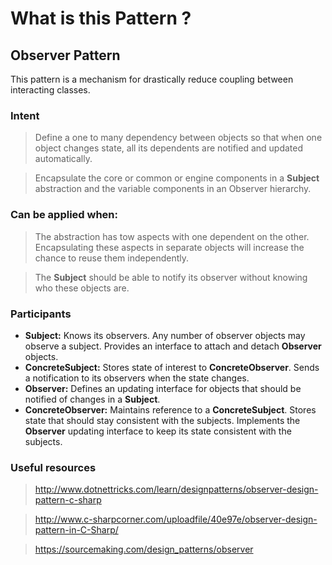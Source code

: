 ﻿# What is this Pattern ?

## Observer Pattern

This pattern is a mechanism for drastically reduce coupling between interacting classes.

### Intent

> Define a one to many dependency between objects so that when one object changes state, all its dependents are notified and updated automatically.

> Encapsulate the core or common or engine components in a __Subject__ abstraction and the variable components in an Observer hierarchy.

### Can be applied when:

> The abstraction has tow aspects with one dependent on the other. Encapsulating these aspects in separate objects will increase the chance to reuse them independently.

> The __Subject__ should be able to notify its observer without knowing who these objects are.

### Participants

 * __Subject:__ Knows its observers. Any number of observer objects may observe a subject. Provides an interface to attach and detach __Observer__ objects.
 * __ConcreteSubject:__ Stores state of interest to __ConcreteObserver__. Sends a notification to its observers when the state changes.
 * __Observer:__ Defines an updating interface for objects that should be notified of changes in a __Subject__.
 * __ConcreteObserver:__ Maintains reference to a __ConcreteSubject__. Stores state that should stay consistent with the subjects. Implements the __Observer__ updating interface to keep its state consistent with the subjects.

### Useful resources

> http://www.dotnettricks.com/learn/designpatterns/observer-design-pattern-c-sharp

> http://www.c-sharpcorner.com/uploadfile/40e97e/observer-design-pattern-in-C-Sharp/

> https://sourcemaking.com/design_patterns/observer
